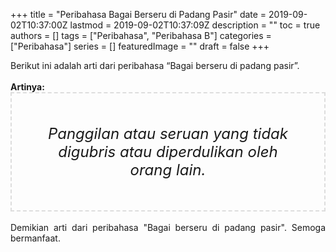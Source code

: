 +++
title = "Peribahasa Bagai Berseru di Padang Pasir"
date = 2019-09-02T10:37:00Z
lastmod = 2019-09-02T10:37:09Z
description = ""
toc = true
authors = []
tags = ["Peribahasa", "Peribahasa B"]
categories = ["Peribahasa"]
series = []
featuredImage = ""
draft = false
+++

<div dir="ltr" style="text-align: left;" trbidi="on"><div style="text-align: justify;">Berikut ini adalah arti dari peribahasa “Bagai berseru di padang pasir”.</div><br /><div style="text-align: justify;"><b>Artinya:</b></div><div style="border: 2px dashed #ddd; font-size: 24px; height: auto; margin: 0 auto; padding: 50px; text-align: center; width: auto;"><i>Panggilan atau seruan yang tidak digubris atau diperdulikan oleh orang lain.</i></div><div style="text-align: justify;"><br /></div><div style="text-align: justify;">Demikian arti dari peribahasa "Bagai berseru di padang pasir". Semoga bermanfaat.</div></div>
